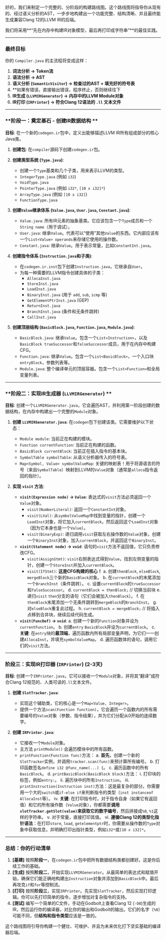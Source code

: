 好的，我们来制定一个完整的、分阶段的构建路线图。这个路线图将指导你从现有的、经过语义分析的AST，一步步地构建出一个功能完整、结构清晰、并且最终能生成兼容Clang 12的LLVM IR的后端。

我们将采用**“先在内存中构建IR对象模型，最后再打印成字符串”**的最佳实践。

---

### **最终目标**

你的 `Compiler.java` 的主流程将变成这样：

1.  **词法分析 -> Token流**
2.  **语法分析 -> AST**
3.  **语义分析 (`SemanticVisitor`) -> 检查过的AST + 填充好的符号表**
4.  **如果有错误，直接输出错误，程序终止，否则继续往下
5.  **IR生成 (`LLVMIRGenerator`) -> 内存中的LLVM Module对象**
6.  **IR打印 (`IRPrinter`) -> 符合Clang 12语法的 `.ll` 文本文件**

---

### **阶段一：奠定基石 - 创建IR数据结构 **

**目标**: 在一个新的`codegen.ir`包中，定义出能够描述LLVM IR所有组成部分的核心Java类。

1.  **创建包**: 在`compiler`源码下创建`codegen.ir`包。

2.  **创建类型系统 (`Type.java`)**:
    *   创建一个`Type`基类和几个子类，用来表示LLVM的类型。
    *   `IntegerType.java` (例如 `i32`)
    *   `VoidType.java`
    *   `PointerType.java` (例如 `i32*`, `[10 x i32]*`)
    *   `ArrayType.java` (例如 `[10 x i32]`)
    *   `FunctionType.java`

3.  **创建`Value`继承体系 (`Value.java`, `User.java`, `Constant.java`)**:
    *   `Value.java`: 所有IR元素的抽象基类。它应该包含一个`Type`成员和一个`String name`（用于调试）。
    *   `User.java`: 继承`Value`。代表可以“使用”其他`Value`的东西。它内部应该有一个`List<Value> operands`来存储它使用的操作数。
    *   `Constant.java`: 继承`Value`。用于表示常量，比如`ConstantInt.java`。

4.  **创建指令体系 (`Instruction.java`和子类)**:
    *   在`codegen.ir.inst`包下创建`Instruction.java`，它继承自`User`。
    *   为每一种需要的LLVM指令创建具体的子类：
        *   `AllocaInst.java`
        *   `StoreInst.java`
        *   `LoadInst.java`
        *   `BinaryInst.java` (用于 `add`, `sub`, `icmp` 等)
        *   `GetElementPtrInst.java` (GEP)
        *   `ReturnInst.java`
        *   `BranchInst.java` (条件和无条件跳转)
        *   `CallInst.java`

5.  **创建顶层结构 (`BasicBlock.java`, `Function.java`, `Module.java`)**:
    *   `BasicBlock.java`: 继承`Value`。包含一个`List<Instruction>`，以及`BasicBlock trueSuccessor`和`falseSuccessor`成员，用于在内存中构建CFG。
    *   `Function.java`: 继承`Value`。包含一个`List<BasicBlock>`，一个入口块`entryBlock`，参数列表等。
    *   `Module.java`: 整个编译单元的顶层容器。包含一个`List<Function>`和全局变量列表。

---

### **阶段二：实现IR生成器 (`LLVMIRGenerator`) **

**目标**: 创建一个`LLVMIRGenerator.java`，它会遍历AST，并利用第一阶段创建的数据结构，在内存中构建出一个完整的`Module`对象。

1.  **创建 `LLVMIRGenerator.java`**: 在`codegen`包下创建该类。它需要维护以下状态：
    *   `Module module`: 当前正在构建的模块。
    *   `Function currentFunction`: 当前正在构建的函数。
    *   `BasicBlock currentBlock`: 当前正在插入指令的基本块。
    *   `SymbolTable symbolTable`: 从语义分析器传入的符号表。
    *   `Map<Symbol, Value> symbolValueMap`: 关键的映射表！用于将源语言的符号（来自`SymbolTable`）映射到LLVM的`Value`对象（通常是`alloca`指令返回的指针）。

2.  **实现 `visit` 方法**:
    *   **`visit(Expression node)` -> `Value`**: 表达式的`visit`方法必须返回一个`Value`对象。
        *   `visit(NumberLiteral)`: 返回一个`ConstantInt`对象。
        *   `visit(LVal)`: 从`symbolValueMap`中找到变量的指针，创建一个`LoadInst`对象，将它加入`currentBlock`，然后返回这个`LoadInst`对象（因为它本身也是一个`Value`）。
        *   `visit(BinaryExp)`: 递归调用`visit`获取左右操作数的`Value`对象，创建一个`BinaryInst`对象，加入`currentBlock`，并返回这个`BinaryInst`。
    *   **`visit(Statement node)` -> `void`**: 语句的`visit`方法不返回值，它只负责修改CFG。
        *   `visit(AssignStmt)`: `visit`右侧表达式得到`Value`，找到左侧变量的指针，创建一个`StoreInst`并加入`currentBlock`。
        *   `visit(IfStmt)`: **这是CFG构建的核心！**
            a. 创建`thenBlock`, `elseBlock`, `mergeBlock`三个新的`BasicBlock`对象。
            b. 在`currentBlock`的末尾添加一个`BranchInst`（条件跳转）。
            c. 设置`currentBlock`的`trueSuccessor`和`falseSuccessor`。
            d. `currentBlock = thenBlock;` // 切换当前块
            e. 递归`visit` `then`分支的语句（它们会被加入`thenBlock`）。
            f. 在`thenBlock`末尾添加一个无条件跳转到`mergeBlock`的`BranchInst`。
            g. 对`elseBlock`重复此过程。
            h. `currentBlock = mergeBlock;` // 将插入点移到合并块，继续后续代码生成。
    *   **`visit(FuncDef)` -> `void`**:
        a. 创建一个新的`Function`对象并设为`currentFunction`。
        b. 创建`entry` `BasicBlock`并设为`currentBlock`。
        c. **关键**: 在`entry`块的**最顶端**，遍历函数内所有局部变量声明，为它们一一创建`AllocaInst`，并填充`symbolValueMap`。
        d. 遍历函数体的语句，调用它们的`visit`方法。

---

### **阶段三：实现IR打印器 (`IRPrinter`) (2-3天)**

**目标**: 创建一个`IRPrinter.java`，它可以接收一个`Module`对象，并将其“翻译”成符合Clang 12规范的、人类可读的`.ll`文本文件。

1.  **创建 `SlotTracker.java`**:
    *   实现这个辅助类，它的核心是一个`Map<Value, Integer>`。
    *   提供一个方法`scan(Function function)`，它会遍历一个函数内的所有需要编号的`Value`对象（参数、指令结果），并为它们分配从0开始的连续数字。

2.  **创建 `IRPrinter.java`**:
    *   它接收一个`Module`对象。
    *   主方法 `printModule()` 会遍历模块中的所有函数。
    *   `printFunction(Function func)`方法：
        a. **首先**，创建一个新的`SlotTracker`实例，并调用`tracker.scan(func)`来预计算所有编号。
        b. 打印函数签名`define i32 @func_name(...) {`。
        c. 遍历函数中的所有`BasicBlock`。
        d. `printBasicBlock(BasicBlock block)`方法：
            i. 打印块的标签，例如`entry:`。
            ii. 遍历块中的所有`Instruction`。
            iii. `printInstruction(Instruction inst)`方法：这是最复杂的部分。你需要用一个大的`switch`或`if-else if`来判断指令的类型（`inst instanceof AllocaInst`等）。
            iv. **关键**: 在打印指令时，对于指令自身（如果它有返回值）和它的所有操作数（`Value`对象），你都需要**调用`slotTracker.getSlot(value)`来获取它的数字编号**，然后拼接成`%0`, `%1`这样的字符串。
            v. 对于常量，直接打印其值。
            vi. **遵循Clang 12的类型化指针语法**：在打印`store`, `load`, `getelementptr`时，你需要从操作数的`Type`对象中获取信息，并明确打印出指针类型，例如`i32*`或`[10 x i32]*`。

---

### **总结：你的行动清单**

1.  **[基建]** 按照**阶段一**，在`codegen.ir`包中把所有数据结构类都创建好。这是你后续工作的基础。
2.  **[生成]** 按照**阶段二**，开始实现`LLVMIRGenerator`。从最简单的表达式和赋值开始，确保它们能正确地构建出`Instruction`对象并添加到`BasicBlock`中。最后再攻克`if`和`for`等控制流。
3.  **[打印]** 按照**阶段三**，实现`IRPrinter`。先实现`SlotTracker`，然后实现打印逻辑。你可以先打印简单的指令，逐步增加对复杂指令的支持。
4.  **[测试]** 编写一个简单的C文件，手动在Godbolt上查看Clang 12 (`-O0`)生成的IR，然后运行你的编译器，对比你的输出和Godbolt的输出。它们的名字（`%0`）可能不同，但**结构和指令类型**应该是一致的。

这个路线图将引导你构建一个健壮、可维护、并且为未来优化打下坚实基础的编译器后端。